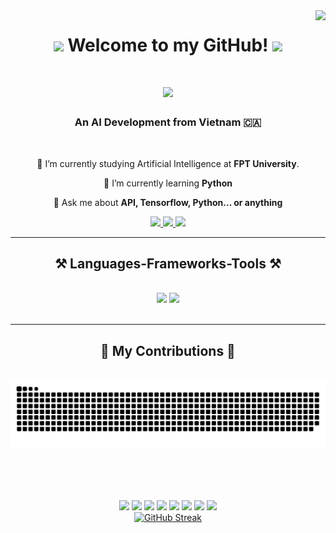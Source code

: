 <img align="right" src="https://visitor-badge.laobi.icu/badge?page_id=dungna13.dungna13" />

<h1 align="center">
    <img src="https://media.giphy.com/media/hvRJCLFzcasrR4ia7z/giphy.gif" width="50"/>
    <b>Welcome to my GitHub!</b>
    <img src="https://media.giphy.com/media/hvRJCLFzcasrR4ia7z/giphy.gif" width="50"/>
</h1>

<h1 align="center">
    <img src="https://readme-typing-svg.herokuapp.com/?font=Righteous&size=35&center=true&vCenter=true&width=500&height=70&duration=4000&color=FF0000&lines=Hi+There!+👋;+I'm+Dung+Ngo!;" />
</h1>

<h3 align="center">An AI Development from Vietnam 🇨🇦</h3>

<br/>

<div align="center">
 
 🔭 I’m currently studying Artificial Intelligence at **FPT University**.
 
 🌱 I’m currently learning **Python**

💬 Ask me about **API, Tensorflow, Python... or anything**

 </div>
 
<div align="center"> 
  <a href="mailto:ngoanhdung@gmail.com">
    <img src="https://img.shields.io/badge/Gmail-333333?style=for-the-badge&logo=gmail&logoColor=red" />
  </a>
  <a href="https://drive.google.com/uc?export=download&id=1f6Ai3T4CIVSXKJs54z8bqsIpamupNyKE" target="_blank">
    <img src="https://img.shields.io/badge/TOPCV-28a745?style=for-the-badge&logo=topcv&logoColor=white" />
  </a>
  <a href="https://www.facebook.com/dungdeptraidangonthiaieo/" target="_blank">
    <img src="https://img.shields.io/badge/Facebook-1877F2?style=for-the-badge&logo=facebook&logoColor=white" />
  </a>
</div>

 <hr/>
 
<h2 align="center">⚒️ Languages-Frameworks-Tools ⚒️</h2>
<br/>
<div align="center">
    <img src="https://skillicons.dev/icons?i=vscode,github,git" />
    <img src="https://skillicons.dev/icons?i=python" /><br>
</div>

<br/>
<hr/>

<div align="center">
  <h2>🐍 My Contributions 🐍</h2>
  <br>
  <img alt="snake eating my contributions" src="https://raw.githubusercontent.com/salesp07/salesp07/output/github-contribution-grid-snake.svg" />
  
  <br/><br/><br/>
</div>

<div align="center">
    <img src="https://media.giphy.com/media/sIIhZliB2McAo/giphy.gif" width="100">
    <img src="https://media.giphy.com/media/sIIhZliB2McAo/giphy.gif" width="100">
    <img src="https://media.giphy.com/media/sIIhZliB2McAo/giphy.gif" width="100">
    <img src="https://media.giphy.com/media/sIIhZliB2McAo/giphy.gif" width="100">
    <img src="https://media.giphy.com/media/sIIhZliB2McAo/giphy.gif" width="100">
    <img src="https://media.giphy.com/media/sIIhZliB2McAo/giphy.gif" width="100">
    <img src="https://media.giphy.com/media/sIIhZliB2McAo/giphy.gif" width="100">
    <img src="https://media.giphy.com/media/sIIhZliB2McAo/giphy.gif" width="100">
</div>


<div align="center">
  <a href="https://git.io/streak-stats">
    <img width="800" src="https://streak-stats.demolab.com?user=dungna13&theme=radical&hide_border=true&date_format=M%20j%5B%2C%20Y%5D&hide_total_contributions=true" alt="GitHub Streak" />
  </a>
</div>
